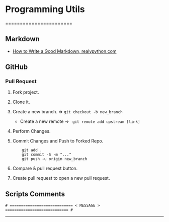 # Programming Utils
=======================


Markdown
--------

- [How to Write a Good Markdown, realypython.com](https://realpython.com/jobs/tutorial-editor/editing-sample/)



GitHub
---------

### Pull Request

1. Fork project.
2. Clone it.
3. Create a new branch.  => ```git checkout -b new_branch ```

    * Create a new remote => ``` git remote add upstream [link]```  

4. Perform Changes.
5. Commit Changes and Push to Forked Repo.
    ```
        git add .
        git commit -S -m "..."
        git push -u origin new_branch

    ```
6. Compare & pull request button.
7. Create pull request to open a new pull request.


Scripts Comments
----------------

```
# ============================ < MESSAGE > ============================ #
```


-----------------------------------------------------------------------------------------------------